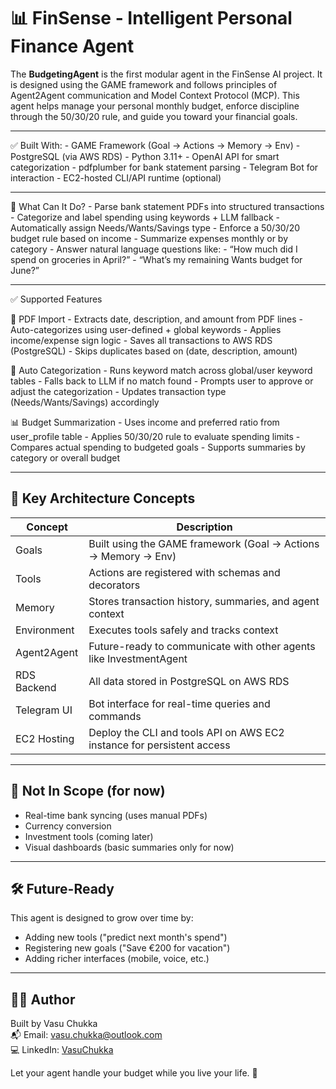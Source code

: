 # 📊 FinSense - Intelligent Personal Finance Agent

The **BudgetingAgent** is the first modular agent in the FinSense AI project. It is designed using the GAME framework and follows principles of Agent2Agent communication and Model Context Protocol (MCP). This agent helps manage your personal monthly budget, enforce discipline through the 50/30/20 rule, and guide you toward your financial goals.

---

✅ Built With:
	- GAME Framework (Goal → Actions → Memory → Env)
	- PostgreSQL (via AWS RDS)
	- Python 3.11+
	- OpenAI API for smart categorization
	- pdfplumber for bank statement parsing
	- Telegram Bot for interaction
	- EC2-hosted CLI/API runtime (optional)

---

🎯 What Can It Do?
	- Parse bank statement PDFs into structured transactions
	- Categorize and label spending using keywords + LLM fallback
	- Automatically assign Needs/Wants/Savings type
	- Enforce a 50/30/20 budget rule based on income
	- Summarize expenses monthly or by category
	- Answer natural language questions like:
	- “How much did I spend on groceries in April?”
	- “What’s my remaining Wants budget for June?”

---

✅ Supported Features

📄 PDF Import
	- Extracts date, description, and amount from PDF lines
	- Auto-categorizes using user-defined + global keywords
	- Applies income/expense sign logic
	- Saves all transactions to AWS RDS (PostgreSQL)
	- Skips duplicates based on (date, description, amount)

🤖 Auto Categorization
	- Runs keyword match across global/user keyword tables
	- Falls back to LLM if no match found
	- Prompts user to approve or adjust the categorization
	- Updates transaction type (Needs/Wants/Savings) accordingly

📊 Budget Summarization
	- Uses income and preferred ratio from user_profile table
	- Applies 50/30/20 rule to evaluate spending limits
	- Compares actual spending to budgeted goals
	- Supports summaries by category or overall budget

---

## 🧠 Key Architecture Concepts

| Concept | Description |
|--------|-------------|
| Goals | Built using the GAME framework (Goal → Actions → Memory → Env) |
| Tools | Actions are registered with schemas and decorators |
| Memory | Stores transaction history, summaries, and agent context |
| Environment | Executes tools safely and tracks context |
| Agent2Agent | Future-ready to communicate with other agents like InvestmentAgent |
| RDS Backend | All data stored in PostgreSQL on AWS RDS |
| Telegram UI | Bot interface for real-time queries and commands |
| EC2 Hosting | Deploy the CLI and tools API on AWS EC2 instance for persistent access |

---

## 🚫 Not In Scope (for now)
- Real-time bank syncing (uses manual PDFs)
- Currency conversion
- Investment tools (coming later)
- Visual dashboards (basic summaries only for now)

---

## 🛠 Future-Ready
This agent is designed to grow over time by:
- Adding new tools ("predict next month's spend")
- Registering new goals ("Save €200 for vacation")
- Adding richer interfaces (mobile, voice, etc.)

---

## 👨‍💼 Author

Built by Vasu Chukka  
📬 Email: vasu.chukka@outlook.com  
💻 LinkedIn: [VasuChukka](https://www.linkedin.com/in/vasu-chukka-1a3569116/)

Let your agent handle your budget while you live your life. 💸

